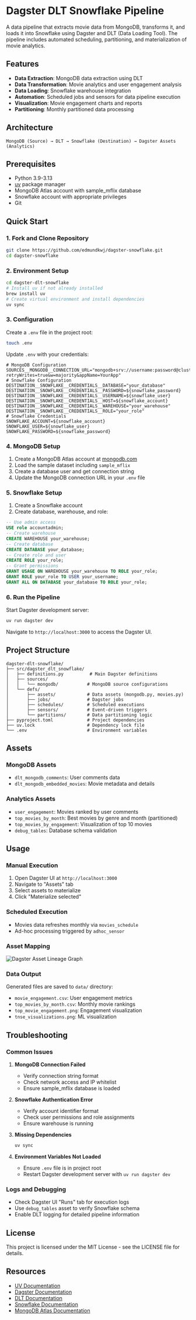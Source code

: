 # Dagster DLT Snowflake Pipeline

A data pipeline that extracts movie data from MongoDB, transforms it, and loads it into Snowflake using Dagster and DLT (Data Loading Tool). The pipeline includes automated scheduling, partitioning, and materialization of movie analytics.

## Features

- **Data Extraction**: MongoDB data extraction using DLT
- **Data Transformation**: Movie analytics and user engagement analysis
- **Data Loading**: Snowflake warehouse integration
- **Automation**: Scheduled jobs and sensors for data pipeline execution
- **Visualization**: Movie engagement charts and reports
- **Partitioning**: Monthly partitioned data processing

## Architecture

```
MongoDB (Source) → DLT → Snowflake (Destination) → Dagster Assets (Analytics)
```

## Prerequisites

- Python 3.9-3.13
- [uv](https://docs.astral.sh/uv/) package manager
- MongoDB Atlas account with sample_mflix database
- Snowflake account with appropriate privileges
- Git

## Quick Start

### 1. Fork and Clone Repository

```bash
git clone https://github.com/edmundkwj/dagster-snowflake.git
cd dagster-snowflake
```

### 2. Environment Setup

```bash
cd dagster-dlt-snowflake
# Install uv if not already installed
brew install uv
# Create virtual environment and install dependencies
uv sync
```

### 3. Configuration

Create a `.env` file in the project root:

```bash
touch .env
```

Update `.env` with your credentials:

```env
# MongoDB Configuration
SOURCES__MONGODB__CONNECTION_URL="mongodb+srv://username:password@cluster.mongodb.net/?retryWrites=true&w=majority&appName=YourApp"
# Snowflake Configuration
DESTINATION__SNOWFLAKE__CREDENTIALS__DATABASE="your_database"
DESTINATION__SNOWFLAKE__CREDENTIALS__PASSWORD=${snowflake_password}
DESTINATION__SNOWFLAKE__CREDENTIALS__USERNAME=${snowflake_user}
DESTINATION__SNOWFLAKE__CREDENTIALS__HOST=${snowflake_account}
DESTINATION__SNOWFLAKE__CREDENTIALS__WAREHOUSE="your_warehouse"
DESTINATION__SNOWFLAKE__CREDENTIALS__ROLE="your_role"
# Snowflake Credentials
SNOWFLAKE_ACCOUNT=${snowflake_account}
SNOWFLAKE_USER=${snowflake_user}
SNOWFLAKE_PASSWORD=${snowflake_password}
```

### 4. MongoDB Setup

1. Create a MongoDB Atlas account at [mongodb.com](https://www.mongodb.com/atlas)
2. Load the sample dataset including `sample_mflix`
3. Create a database user and get connection string
4. Update the MongoDB connection URL in your `.env` file

### 5. Snowflake Setup

1. Create a Snowflake account
2. Create database, warehouse, and role:

```sql
-- Use admin access
USE role accountadmin; 
-- Create warehouse
CREATE WAREHOUSE your_warehouse;
-- Create database
CREATE DATABASE your_database;
-- Create role and user
CREATE ROLE your_role;
-- Grant permissions
GRANT USAGE ON WAREHOUSE your_warehouse TO ROLE your_role;
GRANT ROLE your_role TO USER your_username;
GRANT ALL ON DATABASE your_database TO ROLE your_role;
```

### 6. Run the Pipeline

Start Dagster development server:
```bash
uv run dagster dev
```

Navigate to `http://localhost:3000` to access the Dagster UI.

## Project Structure

```
dagster-dlt-snowflake/
├── src/dagster_dlt_snowflake/
│   ├── definitions.py          # Main Dagster definitions
│   ├── sources/
│   │   └── mongodb/           # MongoDB source configurations
│   └── defs/
│       ├── assets/            # Data assets (mongodb.py, movies.py)
│       ├── jobs/              # Dagster jobs
│       ├── schedules/         # Scheduled executions
│       ├── sensors/           # Event-driven triggers
│       └── partitions/        # Data partitioning logic
├── pyproject.toml             # Project dependencies
├── uv.lock                    # Dependency lock file
└── .env                       # Environment variables
```

## Assets

### MongoDB Assets
- `dlt_mongodb_comments`: User comments data
- `dlt_mongodb_embedded_movies`: Movie metadata and details

### Analytics Assets
- `user_engagement`: Movies ranked by user comments
- `top_movies_by_month`: Best movies by genre and month (partitioned)
- `top_movies_by_engagement`: Visualization of top 10 movies
- `debug_tables`: Database schema validation

## Usage

### Manual Execution
1. Open Dagster UI at `http://localhost:3000`
2. Navigate to "Assets" tab
3. Select assets to materialize
4. Click "Materialize selected"

### Scheduled Execution
- Movies data refreshes monthly via `movies_schedule`
- Ad-hoc processing triggered by `adhoc_sensor`

### Asset Mapping
![Dagster Asset Lineage Graph](<Pasted Graphic.png>)

### Data Output
Generated files are saved to `data/` directory:
- `movie_engagement.csv`: User engagement metrics
- `top_movies_by_month.csv`: Monthly movie rankings
- `top_movie_engagement.png`: Engagement visualization
- `tnse_visualizations.png`: ML visualization

## Troubleshooting

### Common Issues

1. **MongoDB Connection Failed**
   - Verify connection string format
   - Check network access and IP whitelist
   - Ensure sample_mflix database is loaded

2. **Snowflake Authentication Error**
   - Verify account identifier format
   - Check user permissions and role assignments
   - Ensure warehouse is running

3. **Missing Dependencies**
   ```bash
   uv sync
   ```

4. **Environment Variables Not Loaded**
   - Ensure `.env` file is in project root
   - Restart Dagster development server with `uv run dagster dev`

### Logs and Debugging
- Check Dagster UI "Runs" tab for execution logs
- Use `debug_tables` asset to verify Snowflake schema
- Enable DLT logging for detailed pipeline information

## License

This project is licensed under the MIT License - see the LICENSE file for details.

## Resources

- [UV Documentation](https://docs.astral.sh/uv/)
- [Dagster Documentation](https://docs.dagster.io/)
- [DLT Documentation](https://dlthub.com/docs/)
- [Snowflake Documentation](https://docs.snowflake.com/)
- [MongoDB Atlas Documentation](https://docs.atlas.mongodb.com/)
